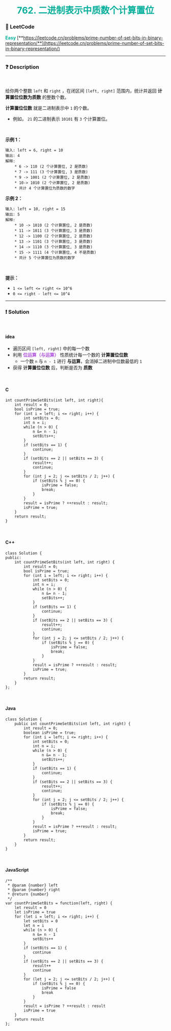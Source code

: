 <h1 style="text-align: center;"> <span style="color: #00AF9B;">762. 二进制表示中质数个计算置位</span> </h1>

### 🚀 LeetCode

<base target="_blank">

<span style="color: #00AF9B;">**Easy**</span> [**https://leetcode.cn/problems/prime-number-of-set-bits-in-binary-representation/**](https://leetcode.cn/problems/prime-number-of-set-bits-in-binary-representation/)

---

### ❓ Description

<br/>

给你两个整数 `left` 和 `right` ，在闭区间 `[left, right]` 范围内，统计并返回 **计算置位位数为质数** 的整数个数。

**计算置位位数** 就是二进制表示中 `1` 的个数。

* 例如， `21` 的二进制表示 `10101` 有 `3` 个计算置位。

<br/>

**示例 1：**

```
输入: left = 6, right = 10
输出: 4
解释:
    * 6 -> 110 (2 个计算置位, 2 是质数)
    * 7 -> 111 (3 个计算置位, 3 是质数)
    * 9 -> 1001 (2 个计算置位, 2 是质数)
    * 10-> 1010 (2 个计算置位, 2 是质数)
    * 共计 4 个计算置位为质数的数字
```

**示例 2：**

```
输入: left = 10, right = 15
输出: 5
解释:
    * 10 -> 1010 (2 个计算置位, 2 是质数)
    * 11 -> 1011 (3 个计算置位, 3 是质数)
    * 12 -> 1100 (2 个计算置位, 2 是质数)
    * 13 -> 1101 (3 个计算置位, 3 是质数)
    * 14 -> 1110 (3 个计算置位, 3 是质数)
    * 15 -> 1111 (4 个计算置位, 4 不是质数)
    * 共计 5 个计算置位为质数的数字
```

<br/>

**提示：**

* `1 <= left <= right <= 10^6`
* `0 <= right - left <= 10^4`

---

### ❗ Solution

<br/>

#### idea

* 遍历区间 `[left, right]` 中的每一个数
* 利用 <span style="color: #AF52DE;">**位运算（与运算）**</span> 性质统计每一个数的 **计算置位位数**
    * 一个数 `n` 与 `n - 1` 进行 **与运算**，会消掉二进制中位数最低的 `1`
* 获得 **计算置位位数** 后，判断是否为 **质数**

<br/>

#### C

```
int countPrimeSetBits(int left, int right){
    int result = 0;
    bool isPrime = true;
    for (int i = left; i <= right; i++) {
        int setBits = 0;
        int n = i;
        while (n > 0) {
            n &= n - 1;
            setBits++;
        }
        if (setBits == 1) {
            continue;
        }
        if (setBits == 2 || setBits == 3) {
            result++;
            continue;
        }
        for (int j = 2; j <= setBits / 2; j++) {
            if (setBits % j == 0) {
                isPrime = false;
                break;
            }
        }
        result = isPrime ? ++result : result;
        isPrime = true;
    }
    return result;
}
```

<br/>

#### C++

```
class Solution {
public:
    int countPrimeSetBits(int left, int right) {
        int result = 0;
        bool isPrime = true;
        for (int i = left; i <= right; i++) {
            int setBits = 0;
            int n = i;
            while (n > 0) {
                n &= n - 1;
                setBits++;
            }
            if (setBits == 1) {
                continue;
            }
            if (setBits == 2 || setBits == 3) {
                result++;
                continue;
            }
            for (int j = 2; j <= setBits / 2; j++) {
                if (setBits % j == 0) {
                    isPrime = false;
                    break;
                }
            }
            result = isPrime ? ++result : result;
            isPrime = true;
        }
        return result;
    }
};
```

<br/>

#### Java

```
class Solution {
    public int countPrimeSetBits(int left, int right) {
        int result = 0;
        boolean isPrime = true;
        for (int i = left; i <= right; i++) {
            int setBits = 0;
            int n = i;
            while (n > 0) {
                n &= n - 1;
                setBits++;
            }
            if (setBits == 1) {
                continue;
            }
            if (setBits == 2 || setBits == 3) {
                result++;
                continue;
            }
            for (int j = 2; j <= setBits / 2; j++) {
                if (setBits % j == 0) {
                    isPrime = false;
                    break;
                }
            }
            result = isPrime ? ++result : result;
            isPrime = true;
        }
        return result;
    }
}
```

<br/>

#### JavaScript

```
/**
 * @param {number} left
 * @param {number} right
 * @return {number}
 */
var countPrimeSetBits = function(left, right) {
    let result = 0
    let isPrime = true
    for (let i = left; i <= right; i++) {
        let setBits = 0
        let n = i
        while (n > 0) {
            n &= n - 1
            setBits++
        }
        if (setBits == 1) {
            continue
        }
        if (setBits == 2 || setBits == 3) {
            result++
            continue
        }
        for (let j = 2; j <= setBits / 2; j++) {
            if (setBits % j == 0) {
                isPrime = false
                break
            }
        }
        result = isPrime ? ++result : result
        isPrime = true
    }
    return result
};
```
